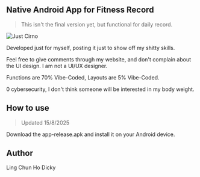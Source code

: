 ## Native Android App for Fitness Record

> This isn't the final version yet, but functional for daily record.

![Just Cirno](https://i.imgur.com/Of8A6Ss.gif)

Developed just for myself, posting it just to show off my shitty skills.

Feel free to give comments through my website, and don't complain about the UI design. I am not a UI/UX designer.

Functions are 70% Vibe-Coded, Layouts are 5% Vibe-Coded.

0 cybersecurity, I don't think someone will be interested in my body weight.

## How to use

> Updated 15/8/2025

Download the app-release.apk and install it on your Android device.

## Author
Ling Chun Ho Dicky

